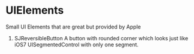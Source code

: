 UIElements
==========

Small UI Elements that are great but provided by Apple


1. SJReversibleButton
A button with rounded corner which looks just like iOS7 UISegmentedControl with only one segment. 
